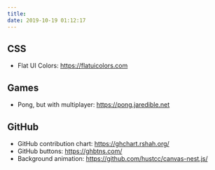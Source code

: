 ```yaml
---
title:
date: 2019-10-19 01:12:17
---
```


## CSS
- Flat UI Colors: <https://flatuicolors.com>

## Games
- Pong, but with multiplayer: <https://pong.jaredible.net>

## GitHub
- GitHub contribution chart: <https://ghchart.rshah.org/>
- GitHub buttons: <https://ghbtns.com/>
- Background animation: <https://github.com/hustcc/canvas-nest.js/>
